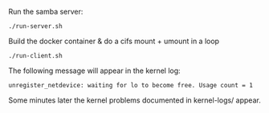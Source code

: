 Run the samba server:
```
./run-server.sh
```

Build the docker container & do a cifs mount + umount in a loop
```
./run-client.sh
```

The following message will appear in the kernel log:
```
unregister_netdevice: waiting for lo to become free. Usage count = 1
```

Some minutes later the kernel problems documented in kernel-logs/ appear.
